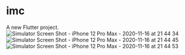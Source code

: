 # imc

A new Flutter project.
![Simulator Screen Shot - iPhone 12 Pro Max - 2020-11-16 at 21 44 34](https://user-images.githubusercontent.com/37612961/99325341-eb997a00-2854-11eb-88f2-7b7c5e1b9e8b.png)
![Simulator Screen Shot - iPhone 12 Pro Max - 2020-11-16 at 21 44 45](https://user-images.githubusercontent.com/37612961/99325359-f2c08800-2854-11eb-8d73-326921f720f1.png)
![Simulator Screen Shot - iPhone 12 Pro Max - 2020-11-16 at 21 44 53](https://user-images.githubusercontent.com/37612961/99325369-f7853c00-2854-11eb-8d64-8f4a9ebd9e7e.png)
